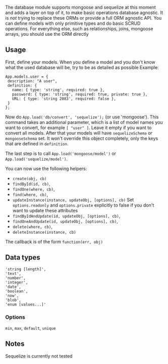 The database module supports mongoose and sequelize at this moment and adds a layer on top of it, to make basic operations database agnostic.
It is *not* trying to replace these ORMs or provide a full ORM agnostic API.
You can define models with only primitive types and do basic SCRUD operations.
For everything else, such as relationships, joins, mongoose arrays, you should use the ORM directly

## Usage

First, define your models.
When you define a model and you don't know what the used database will be, try to be as detailed as possible
Example:
```
App.models.user = {
 description: "A user",
 definition: {
   name: { type: 'string', required: true },
   password: { type: 'string', required: true, private: true },
   URL: { type: 'string 2083', required: false },
 }
};
```

Now do `App.load('db/convert', 'sequelize');` (or use 'mongoose'). This command takes an additional parameter,
which is a list of model names you want to convert, for example `[ "user" ]`. Leave it empty if you want to convert all models.
After that your models will have `sequelizeSchema` or `mongooseSchema` set. It won't override this object completely, only the keys that are defined in `definition`.

The last step is to call `App.load('mongoose/model')` or `App.load('sequelize/model')`.

You can now use the following helpers:
* `create(obj, cb)`
* `findById(id, cb)`,
* `findOne(where, cb)`,
* `find(where, cb)`,
* `updateInstance(instance, updateObj, [options], cb)` Set `options.readonly` and `options.private` explicitly to false if you don't want to update these attributes
* `findByIdAndUpdate(id, updateObj, [options], cb)`,
* `findOneAndUpdate(id, updateObj, [options], cb)`,
* `delete(where, cb)`,
* `deleteInstance(instance, cb)`

The callback is of the form `function(err, obj)`

## Data types
```
'string [length]',
'text',
'number',
'integer',
'date',
'boolean',
'now',
'blob',
'enum [values...]'
```

### Options
`min`, `max`, `default`, `unique`


## Notes

Sequelize is currently not tested
